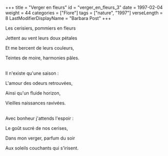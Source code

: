 +++
title = "Verger en fleurs"
id = "verger_en_fleurs_3"
date = 1997-02-04
weight = 44
categories = ["Flore"]
tags = ["nature", "1997"]
verseLength = 8
LastModifierDisplayName = "Barbara Post"
+++

Les cerisiers, pommiers en fleurs

Jettent au vent leurs doux pétales

Et me bercent de leurs couleurs,

Teintes de moire, harmonies pâles.

 \
Il n'existe qu'une saison :

L'amour des odeurs retrouvées,

Ainsi qu'un fluide horizon,

Vieilles naissances ravivées.

 \
Avec bonheur j'attends l'espoir :

Le goût sucré de nos cerises,

Dans mon verger, parfum du soir

Aux soleils couchants qui s'irisent.
